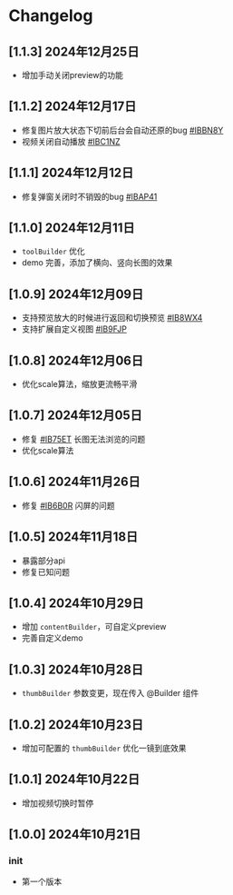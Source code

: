 # Changelog

## [1.1.3] 2024年12月25日
* 增加手动关闭preview的功能

## [1.1.2] 2024年12月17日
* 修复图片放大状态下切前后台会自动还原的bug [#IBBN8Y](https://gitee.com/lyb5834/media-preview/issues/IBBN8Y)
* 视频关闭自动播放 [#IBC1NZ](https://gitee.com/lyb5834/media-preview/issues/IBC1NZ)

## [1.1.1] 2024年12月12日
* 修复弹窗关闭时不销毁的bug [#IBAP41](https://gitee.com/lyb5834/media-preview/issues/IBAP41)

## [1.1.0] 2024年12月11日
* `toolBuilder` 优化
* demo 完善，添加了横向、竖向长图的效果

## [1.0.9] 2024年12月09日
* 支持预览放大的时候进行返回和切换预览 [#IB8WX4](https://gitee.com/lyb5834/media-preview/issues/IB8WX4)
* 支持扩展自定义视图 [#IB9FJP](https://gitee.com/lyb5834/media-preview/issues/IB9FJP)

## [1.0.8] 2024年12月06日
* 优化scale算法，缩放更流畅平滑

## [1.0.7] 2024年12月05日
* 修复 [#IB75ET](https://gitee.com/lyb5834/media-preview/issues/IB75ET) 长图无法浏览的问题
* 优化scale算法

## [1.0.6] 2024年11月26日
* 修复 [#IB6B0R](https://gitee.com/lyb5834/media-preview/issues/IB6B0R) 闪屏的问题

## [1.0.5] 2024年11月18日
* 暴露部分api
* 修复已知问题

## [1.0.4] 2024年10月29日
* 增加 `contentBuilder`，可自定义preview
* 完善自定义demo

## [1.0.3] 2024年10月28日
* `thumbBuilder` 参数变更，现在传入 @Builder 组件

## [1.0.2] 2024年10月23日
* 增加可配置的 `thumbBuilder` 优化一镜到底效果

## [1.0.1] 2024年10月22日
* 增加视频切换时暂停

## [1.0.0] 2024年10月21日
### init
* 第一个版本
